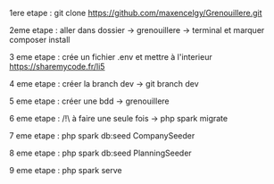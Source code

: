 1ere etape : git clone https://github.com/maxencelgy/Grenouillere.git

2eme etape : aller dans dossier -> grenouillere -> terminal et marquer composer install

3 eme etape : crée un fichier .env et mettre à l'interieur https://sharemycode.fr/li5

4 eme etape : créer la branch dev -> git branch dev

5 eme etape : créer une bdd -> grenouillere

6 eme etape : /!\ à faire une seule fois -> php spark migrate

7 eme etape : php spark db:seed CompanySeeder

8 eme etape : php spark db:seed PlanningSeeder

9 eme etape : php spark serve
